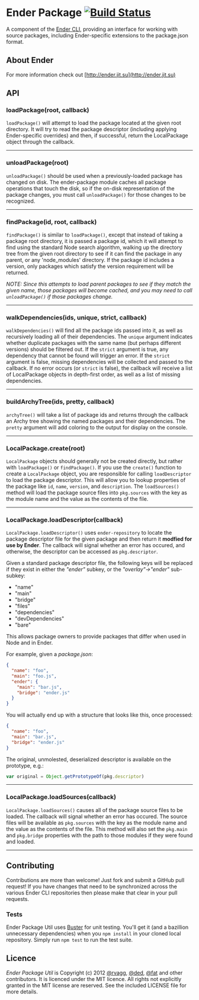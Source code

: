 # Ender Package [![Build Status](https://secure.travis-ci.org/ender-js/ender-package.png)](http://travis-ci.org/ender-js/ender-package)

A component of the [Ender CLI](https://github.com/ender-js/Ender/), providing an interface for working with source packages, including Ender-specific extensions to the package.json format.

## About Ender

For more information check out [http://ender.jit.su](http://ender.jit.su)

## API

### loadPackage(root, callback)
`loadPackage()` will attempt to load the package located at the given root directory. It will try to read the package descriptor (including applying Ender-specific overrides) and then, if successful, return the LocalPackage object through the callback.

-------------------------

### unloadPackage(root)
`unloadPackage()` should be used when a previously-loaded package has changed on disk. The ender-package module caches all package operations that touch the disk, so if the on-disk representation of the package changes, you must call `unloadPackage()` for those changes to be recognized.

-------------------------

### findPackage(id, root, callback)
`findPackage()` is similar to `loadPackage()`, except that instead of taking a package root directory, it is passed a package id, which it will attempt to find using the standard Node search algorithm, walking up the directory tree from the given root directory to see if it can find the package in any parent, or any 'node_modules' directory. If the package id includes a version, only packages which satisfy the version requirement will be returned.

*NOTE: Since this attempts to load parent packages to see if they match the given name, those packages will become cached, and you may need to call `unloadPackage()` if those packages change.*

-------------------------

### walkDependencies(ids, unique, strict, callback)
`walkDependencies()` will find all the package ids passed into it, as well as recursively loading all of their dependencies. The `unique` argument indicates whether duplicate packages with the same name (but perhaps different versions) should be filtered out. If the `strict` argument is true, any dependency that cannot be found will trigger an error. If the `strict` argument is false, missing dependencies will be collected and passed to the callback. If no error occurs (or `strict` is false), the callback will receive a list of LocalPackage objects in depth-first order, as well as a list of missing dependencies.

-------------------------

### buildArchyTree(ids, pretty, callback)
`archyTree()` will take a list of package ids and returns through the callback an Archy tree showing the named packages and their dependencies. The `pretty` argument will add coloring to the output for display on the console.

-------------------------

### LocalPackage.create(root)
`LocalPackage` objects should generally not be created directly, but rather with `loadPackage()` or `findPackage()`. If you use the `create()` function to create a `LocalPackage` object, you are responsible for calling `loadDescriptor` to load the package descriptor. This will allow you to lookup properties of the package like `id`, `name`, `version`, and `description`. The `loadSources()` method will load the package source files into `pkg.sources` with the key as the module name and the value as the contents of the file.

-------------------------

### LocalPackage.loadDescriptor(callback)
`LocalPackage.loadDescriptor()` uses `ender-repository` to locate the package descriptor file for the given package and then return it **modfied for use by Ender**. The callback will signal whether an error has occured, and otherwise, the descriptor can be accessed as `pkg.descriptor`.

Given a standard package descriptor file, the following keys will be replaced if they exist in either the *"ender"* subkey, or the *"overlay"->"ender"* sub-subkey:

  * "name"
  * "main"
  * "bridge"
  * "files"
  * "dependencies"
  * "devDependencies"
  * "bare"

This allows package owners to provide packages that differ when used in Node and in Ender.

For example, given a *package.json*:

```json
{
  "name": "foo",
  "main": "foo.js",
  "ender": {
    "main": "bar.js",
    "bridge": "ender.js"
  }
}
```

You will actually end up with a structure that looks like this, once processed:

```json
{
  "name": "foo",
  "main": "bar.js",
  "bridge": "ender.js"
}
```

The original, unmolested, deserialized descriptor is available on the prototype, e.g.:

```js
var original = Object.getPrototypeOf(pkg.descriptor)
```

-------------------------

### LocalPackage.loadSources(callback)
`LocalPackage.loadSources()` causes all of the package source files to be loaded. The callback will signal whether an error has occured. The source files will be available as `pkg.sources` with the key as the module name and the value as the contents of the file. This method will also set the `pkg.main` and `pkg.bridge` properties with the path to those modules if they were found and loaded.

-------------------------

## Contributing

Contributions are more than welcome! Just fork and submit a GitHub pull request! If you have changes that need to be synchronized across the various Ender CLI repositories then please make that clear in your pull requests.

### Tests

Ender Package Util uses [Buster](http://busterjs.org) for unit testing. You'll get it (and a bazillion unnecessary dependencies) when you `npm install` in your cloned local repository. Simply run `npm test` to run the test suite.

## Licence

*Ender Package Util* is Copyright (c) 2012 [@rvagg](https://github.com/rvagg), [@ded](https://github.com/ded), [@fat](https://github.com/fat) and other contributors. It is licenced under the MIT licence. All rights not explicitly granted in the MIT license are reserved. See the included LICENSE file for more details.